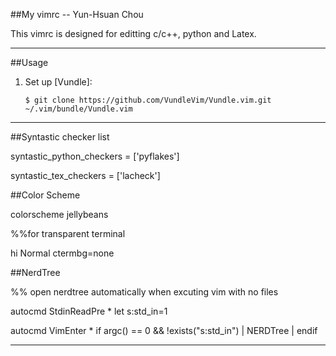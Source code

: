 ##My vimrc  -- Yun-Hsuan Chou

This vimrc is designed for editting c/c++, python and Latex.

-----------------------------------------
##Usage

1. Set up [Vundle]:

   `$ git clone https://github.com/VundleVim/Vundle.vim.git ~/.vim/bundle/Vundle.vim`

-----------------------------------------

##Syntastic checker list 

syntastic_python_checkers = ['pyflakes']

syntastic_tex_checkers = ['lacheck']

##Color Scheme    

colorscheme jellybeans

%%for transparent terminal

hi Normal ctermbg=none 

##NerdTree    

%% open nerdtree automatically when excuting vim with no files

autocmd StdinReadPre * let s:std_in=1

autocmd VimEnter * if argc() == 0 && !exists("s:std_in") | NERDTree | endif

-----------------------------------------
